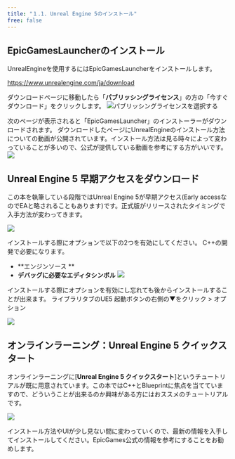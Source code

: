 ```yaml
---
title: "１.1. Unreal Engine 5のインストール"
free: false
---
```


## EpicGamesLauncherのインストール
UnrealEngineを使用するにはEpicGamesLauncherをインストールします。

https://www.unrealengine.com/ja/download  

ダウンロードページに移動したら「**パブリッシングライセンス**」の方の「今すぐダウンロード」をクリックします。
![パブリッシングライセンスを選択する](https://storage.googleapis.com/zenn-user-upload/5522cb1f5d53-20220109.png)

次のページが表示されると「EpicGamesLauncher」のインストーラーがダウンロードされます。
ダウンロードしたページにUnrealEngineのインストール方法についての動画が公開されています。インストール方法は見る時々によって変わっていることが多いので、公式が提供している動画を参考にする方がいいです。
![](https://storage.googleapis.com/zenn-user-upload/49d8d3543a4d-20220109.png)

## Unreal Engine 5 早期アクセスをダウンロード
この本を執筆している段階ではUnreal Engine 5が早期アクセス(Early accessなのでEAと略されることもあります)です。正式版がリリースされたタイミングで入手方法が変わってきます。

![](https://storage.googleapis.com/zenn-user-upload/297c239ca9be-20220109.png)

インストールする際にオプションで以下の2つを有効にしてください。
C++の開発で必要になります。
- **エンジンソース  **
- **デバッグに必要なエディタシンボル**
![](https://storage.googleapis.com/zenn-user-upload/452e4f1da6ca-20220109.png)

インストールする際にオプションを有効にし忘れても後からインストールすることが出来ます。
ライブラリタブのUE5 起動ボタンの右側の▼をクリック > オプション

![](https://storage.googleapis.com/zenn-user-upload/1f5a4151377c-20220109.png) 

## オンラインラーニング：Unreal Engine 5 クイックスタート

オンラインラーニングに[**Unreal Engine 5 クイックスタート**]というチュートリアルが既に用意されています。この本ではC++とBlueprintに焦点を当てていますので、どういうことが出来るのか興味がある方にはおススメのチュートリアルです。

![](https://storage.googleapis.com/zenn-user-upload/f18dff77aefb-20220109.png)

インストール方法やUIが少し見ない間に変わっていくので、最新の情報を入手してインストールしてください。EpicGames公式の情報を参考にすることをお勧めします。